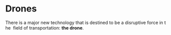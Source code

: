 # Drones
There is a major new technology that is destined to be a disruptive force in the  field of transportation: **the drone**.
